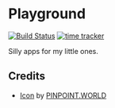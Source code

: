 # Playground

[![Build Status](https://travis-ci.org/zehengl/playground.svg?branch=master)](https://travis-ci.org/zehengl/playground)
[![time tracker](https://wakatime.com/badge/github/zehengl/playground.svg)](https://wakatime.com/badge/github/zehengl/playground)

Silly apps for my little ones.

## Credits

- [Icon](https://www.iconfinder.com/icons/753116/kids_park_play_playground_swing_icon) by [PINPOINT.WORLD](https://www.iconfinder.com/pinpointworld)
